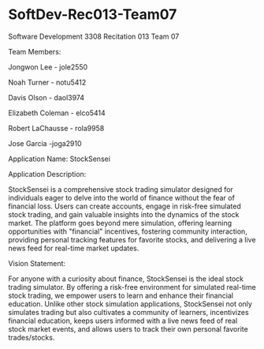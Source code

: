 # SoftDev-Rec013-Team07
Software Development 3308 Recitation 013 Team 07

Team Members:

Jongwon Lee  - jole2550

Noah Turner  - notu5412

Davis Olson  - daol3974

Elizabeth Coleman  - elco5414

Robert LaChausse - rola9958

Jose Garcia -joga2910

Application Name: StockSensei

Application Description:

StockSensei is a comprehensive stock trading simulator designed for individuals eager to delve into the world of finance without the fear of financial loss. Users can create accounts, engage in risk-free simulated stock trading, and gain valuable insights into the dynamics of the stock market. The platform goes beyond mere simulation, offering learning opportunities with "financial" incentives, fostering community interaction, providing personal tracking features for favorite stocks, and delivering a live news feed for real-time market updates.

Vision Statement:

For anyone with a curiosity about finance, StockSensei is the ideal stock trading simulator. By offering a risk-free environment for simulated real-time stock trading, we empower users to learn and enhance their financial education. Unlike other stock simulation applications, StockSensei not only simulates trading but also cultivates a community of learners, incentivizes financial education, keeps users informed with a live news feed of real stock market events, and allows users to track their own personal favorite trades/stocks.
